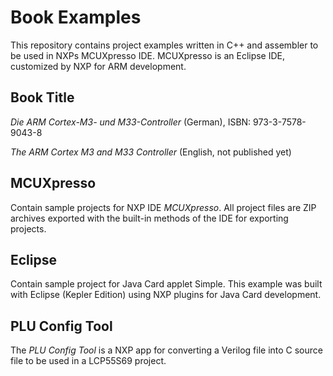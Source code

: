 # Book Examples

This repository contains project examples written in C++ and assembler to be used in NXPs MCUXpresso IDE.
MCUXpresso is an Eclipse IDE, customized by NXP for ARM development.

## Book Title

*Die ARM Cortex-M3- und M33-Controller* (German), ISBN: 973-3-7578-9043-8

*The ARM Cortex M3 and M33 Controller* (English, not published yet)

## MCUXpresso

Contain sample projects for NXP IDE *MCUXpresso*.
All project files are ZIP archives exported with the built-in methods of the IDE for exporting projects.

## Eclipse

Contain sample project for Java Card applet Simple.
This example was built with Eclipse (Kepler Edition) using NXP plugins for Java Card development.

## PLU Config Tool

The *PLU Config Tool* is a NXP app for converting a Verilog file into C source file to be used in a LCP55S69 project.
